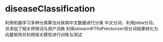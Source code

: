 # diseaseClassification
利用机器学习多种分类算法对疾病中文数据进行分类
中文分词，利用jieba分词，并添加了相关停用词与用户词典
利用sklearn中TfidfVectorizer将分词结果转化为向量矩阵并利用相关模型进行训练与测试
